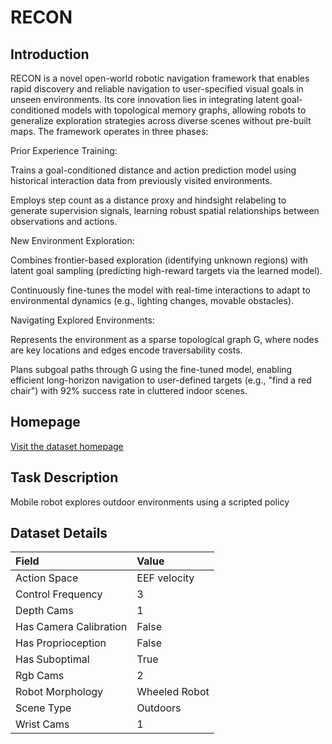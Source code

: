 # RECON


## Introduction

RECON is a novel open-world robotic navigation framework that enables rapid discovery and reliable navigation to user-specified visual goals in unseen environments. Its core innovation lies in integrating latent goal-conditioned models with topological memory graphs, allowing robots to generalize exploration strategies across diverse scenes without pre-built maps. The framework operates in three phases:

Prior Experience Training:

Trains a goal-conditioned distance and action prediction model using historical interaction data from previously visited environments.

Employs step count as a distance proxy and hindsight relabeling to generate supervision signals, learning robust spatial relationships between observations and actions.

New Environment Exploration:

Combines frontier-based exploration (identifying unknown regions) with latent goal sampling (predicting high-reward targets via the learned model).

Continuously fine-tunes the model with real-time interactions to adapt to environmental dynamics (e.g., lighting changes, movable obstacles).

Navigating Explored Environments:

Represents the environment as a sparse topological graph G, where nodes are key locations and edges encode traversability costs.

Plans subgoal paths through G using the fine-tuned model, enabling efficient long-horizon navigation to user-defined targets (e.g., "find a red chair") with 92% success rate in cluttered indoor scenes.



## Homepage

[Visit the dataset homepage](https://sites.google.com/view/recon-robot)


## Task Description

Mobile robot explores outdoor environments using a scripted policy


## Dataset Details

| Field                            | Value                    |
|:---------------------------------|:-------------------------|
| Action Space                     | EEF velocity           |
| Control Frequency                     | 3           |
| Depth Cams                     | 1           |
| Has Camera Calibration                     | False           |
| Has Proprioception                     | False           |
| Has Suboptimal                     | True           |
| Rgb Cams                     | 2           |
| Robot Morphology                     | Wheeled Robot           |
| Scene Type                     | Outdoors           |
| Wrist Cams                     | 1           |


